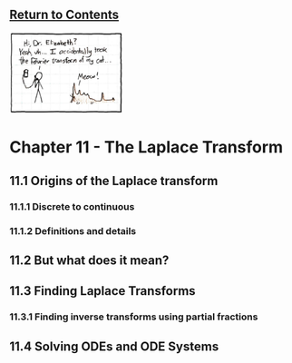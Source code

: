 <script type="text/x-mathjax-config">
  MathJax.Hub.Config({
    tex2jax: {
      inlineMath: [ ['$','$'], ["\\(","\\)"] ],
      processEscapes: true
    }
  });
</script>

<script type="text/javascript" async
  src="https://cdnjs.cloudflare.com/ajax/libs/mathjax/2.7.5/MathJax.js?config=TeX-MML-AM_CHTML">
</script>
<script type="text/javascript" src="tutorialSheetScripts.js"> </script>
<link rel="stylesheet" type="text/css" media="all" href="styles.css">

## [Return to Contents](notes-contents)

<img src="figs/xkcdFourierCat.jpg" width="200"/>

# Chapter 11 - The Laplace Transform

## <a id="origins-of-laplace"></a>11.1 Origins of the Laplace transform
### 11.1.1 Discrete to continuous
### 11.1.2 Definitions and details

## <a id="what-does-it-mean"></a>11.2 But what does it mean?

## <a id="finding-laplace"></a>11.3 Finding Laplace Transforms
### 11.3.1 Finding inverse transforms using partial fractions

## <a id="solving-ODE"></a>11.4 Solving ODEs and ODE Systems
